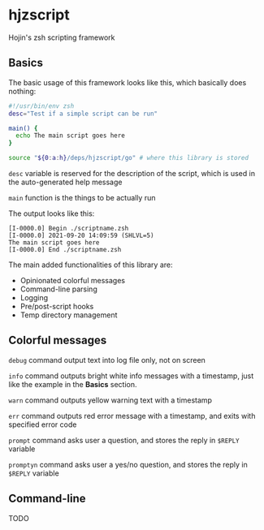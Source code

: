 # hjzscript

Hojin's zsh scripting framework

## Basics

The basic usage of this framework looks like this, which basically does nothing:

```zsh
#!/usr/bin/env zsh
desc="Test if a simple script can be run"

main() {
  echo The main script goes here
}

source "${0:a:h}/deps/hjzscript/go" # where this library is stored
```

`desc` variable is reserved for the description of the script, which is used in the auto-generated help message

`main` function is the things to be actually run

The output looks like this:

```
[I-0000.0] Begin ./scriptname.zsh
[I-0000.0] 2021-09-20 14:09:59 (SHLVL=5)
The main script goes here
[I-0000.0] End ./scriptname.zsh
```

The main added functionalities of this library are:
- Opinionated colorful messages
- Command-line parsing
- Logging
- Pre/post-script hooks
- Temp directory management

## Colorful messages

`debug` command output text into log file only, not on screen

`info` command outputs bright white info messages with a timestamp, just like the example in the **Basics** section.

`warn` command outputs yellow warning text with a timestamp

`err` command outputs red error message with a timestamp, and exits with specified error code

`prompt` command asks user a question, and stores the reply in `$REPLY` variable

`promptyn` command asks user a yes/no question, and stores the reply in `$REPLY` variable

## Command-line

TODO
